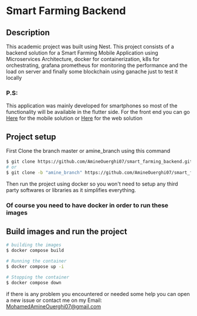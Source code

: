 # Smart Farming Backend

## Description

This academic project was built using Nest.
This project consists of a backend solution for a Smart Farming Mobile Application using Microservices Architecture, docker for containerization, k8s for orchestrating, grafana prometheus for monitoring the performance and the load on server and finally some blockchain using ganache just to test it locally 

### P.S: 
This application was mainly developed for smartphones so most of the functionality will be available in the flutter side.
For the front end you can go [Here](https://github.com/AmineOuerghi07/DreamCraftPim) for the mobile solution or [Here](https://github.com/AmineOuerghi07/smart-farming-web) for the web solution
## Project setup

First Clone the branch master or amine_branch using this command 

```bash
$ git clone https://github.com/AmineOuerghi07/smart_farming_backend.git
# or
$ git clone -b "amine_branch" https://github.com/AmineOuerghi07/smart_farming_backend.git

```

Then run the project using docker so you won't need to setup any third party softwares or libraries as it simplifies everything.

### Of course you need to have docker in order to run these images

## Build images and run the project

```bash
# building the images
$ docker compose build

# Running the container
$ docker compose up -i

# Stopping the container
$ docker compose down

```

if there is any problem you encountered or needed some help you can open a new issue or contact me on my Email: MohamedAmineOuerghi07@gmail.com
